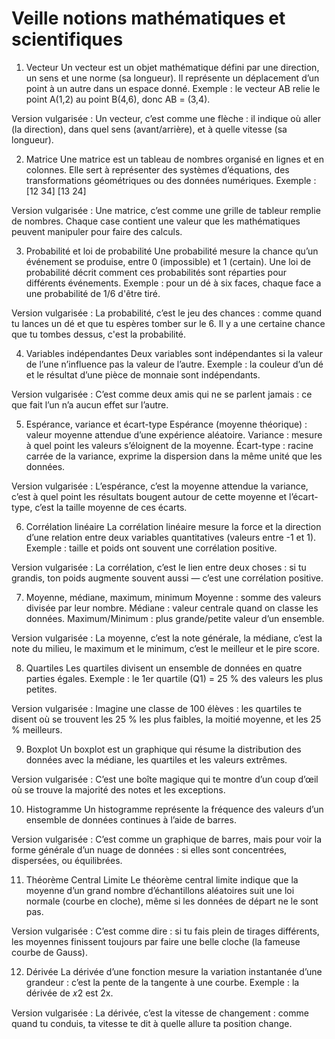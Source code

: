 # Veille notions mathématiques et scientifiques
1. Vecteur
Un vecteur est un objet mathématique défini par une direction, un sens et une norme (sa longueur). Il représente un déplacement d’un point à un autre dans un espace donné.
Exemple : le vecteur AB relie le point A(1,2) au point B(4,6), donc AB = (3,4).

Version vulgarisée :
Un vecteur, c’est comme une flèche : il indique où aller (la direction), dans quel sens (avant/arrière), et à quelle vitesse (sa longueur).

2. Matrice
Une matrice est un tableau de nombres organisé en lignes et en colonnes. Elle sert à représenter des systèmes d’équations, des transformations géométriques ou des données numériques.
Exemple :
[12
34]
[13
24]

Version vulgarisée :
Une matrice, c’est comme une grille de tableur remplie de nombres. Chaque case contient une valeur que les mathématiques peuvent manipuler pour faire des calculs.

3. Probabilité et loi de probabilité
Une probabilité mesure la chance qu’un événement se produise, entre 0 (impossible) et 1 (certain).
Une loi de probabilité décrit comment ces probabilités sont réparties pour différents événements.
Exemple : pour un dé à six faces, chaque face a une probabilité de 1/6 d'être tiré.

Version vulgarisée :
La probabilité, c’est le jeu des chances : comme quand tu lances un dé et que tu espères tomber sur le 6. Il y a une certaine chance que tu tombes dessus, c'est la probabilité.

4. Variables indépendantes
Deux variables sont indépendantes si la valeur de l’une n’influence pas la valeur de l’autre.
Exemple : la couleur d’un dé et le résultat d’une pièce de monnaie sont indépendants.

Version vulgarisée :
C’est comme deux amis qui ne se parlent jamais : ce que fait l’un n’a aucun effet sur l’autre.

5. Espérance, variance et écart-type
Espérance (moyenne théorique) : valeur moyenne attendue d’une expérience aléatoire.
Variance : mesure à quel point les valeurs s’éloignent de la moyenne.
Écart-type : racine carrée de la variance, exprime la dispersion dans la même unité que les données.

Version vulgarisée :
L’espérance, c’est la moyenne attendue
la variance, c’est à quel point les résultats bougent autour de cette moyenne
et l’écart-type, c’est la taille moyenne de ces écarts.

6. Corrélation linéaire
La corrélation linéaire mesure la force et la direction d’une relation entre deux variables quantitatives (valeurs entre -1 et 1).
Exemple : taille et poids ont souvent une corrélation positive.

Version vulgarisée :
La corrélation, c’est le lien entre deux choses : si tu grandis, ton poids augmente souvent aussi — c’est une corrélation positive.

7. Moyenne, médiane, maximum, minimum
Moyenne : somme des valeurs divisée par leur nombre.
Médiane : valeur centrale quand on classe les données.
Maximum/Minimum : plus grande/petite valeur d’un ensemble.

Version vulgarisée :
La moyenne, c’est la note générale,
la médiane, c’est la note du milieu,
le maximum et le minimum, c’est le meilleur et le pire score.

8. Quartiles
Les quartiles divisent un ensemble de données en quatre parties égales.
Exemple : le 1er quartile (Q1) = 25 % des valeurs les plus petites.

Version vulgarisée :
Imagine une classe de 100 élèves : les quartiles te disent où se trouvent les 25 % les plus faibles, la moitié moyenne, et les 25 % meilleurs.

9. Boxplot
Un boxplot est un graphique qui résume la distribution des données avec la médiane, les quartiles et les valeurs extrêmes.

Version vulgarisée :
C’est une boîte magique qui te montre d’un coup d’œil où se trouve la majorité des notes et les exceptions.

10. Histogramme
Un histogramme représente la fréquence des valeurs d’un ensemble de données continues à l’aide de barres.

Version vulgarisée :
C’est comme un graphique de barres, mais pour voir la forme générale d’un nuage de données : si elles sont concentrées, dispersées, ou équilibrées.

11. Théorème Central Limite
Le théorème central limite indique que la moyenne d’un grand nombre d’échantillons aléatoires suit une loi normale (courbe en cloche), même si les données de départ ne le sont pas.

Version vulgarisée :
C’est comme dire : si tu fais plein de tirages différents, les moyennes finissent toujours par faire une belle cloche (la fameuse courbe de Gauss).

12. Dérivée
La dérivée d’une fonction mesure la variation instantanée d’une grandeur : c’est la pente de la tangente à une courbe.
Exemple : la dérivée de 𝑥2 est 2x.

Version vulgarisée :
La dérivée, c’est la vitesse de changement : comme quand tu conduis, ta vitesse te dit à quelle allure ta position change.